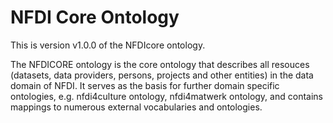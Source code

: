# NFDI Core Ontology

This is version v1.0.0 of the NFDIcore ontology.


The NFDICORE ontology is the core ontology that describes all resouces (datasets, data providers, persons, projects and other entities) in the data domain of NFDI. It serves as the basis for further domain specific ontologies, e.g. nfdi4culture ontology, nfdi4matwerk ontology, and contains mappings to numerous external vocabularies and ontologies.

